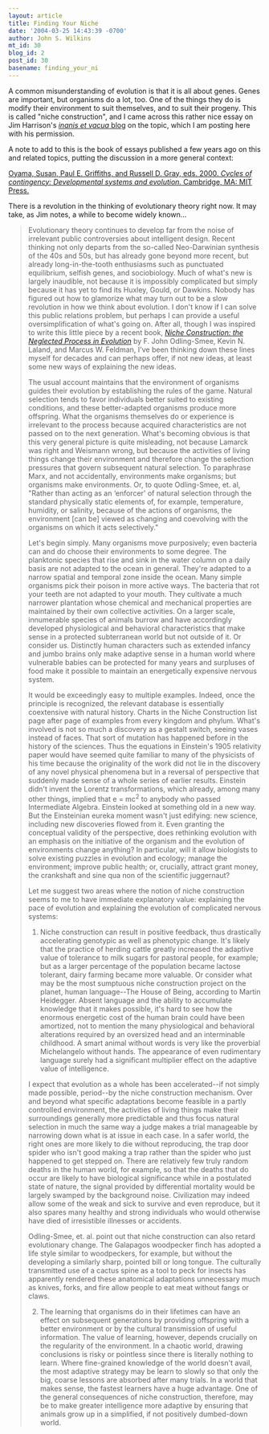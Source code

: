 ```yaml
---
layout: article
title: Finding Your Niche
date: '2004-03-25 14:43:39 -0700'
author: John S. Wilkins
mt_id: 30
blog_id: 2
post_id: 30
basename: finding_your_ni
---
```

A common misunderstanding of evolution is that it is all about genes. Genes are important, but organisms do a lot, too. One of the things they do is modify their environment to suit themselves, and to suit their progeny. This is called "niche construction", and I came across this rather nice essay on Jim Harrison's <A HREF ="http://vacua.blogspot.com/"><i>inanis et vacua</i> blog</a> on the topic, which I am posting here with his permission.

A note to add to this is the book of essays published a few years ago on this and related topics, putting the discussion in a more general context:

<A HREF ="http://www.amazon.com/exec/obidos/tg/detail/-/0262650630/qid=1080254525/sr=1-1/ref=sr_1_1/104-9961497-5454350?v=glance&s=books">Oyama, Susan, Paul E. Griffiths, and Russell D. Gray, eds. 2000. <i>Cycles of contingency: Developmental systems and evolution.</i> Cambridge, MA: MIT Press.</a>

There is a revolution in the thinking of evolutionary theory right now. It may take, as Jim notes, a while to become widely known...

<!--more-->

<blockquote>Evolutionary theory continues to develop far from the noise of irrelevant public controversies about intelligent design. Recent thinking not only departs from the so-called Neo-Darwinian synthesis of the 40s and 50s, but has already gone beyond more recent, but already long-in-the-tooth enthusiasms such as punctuated equilibrium, selfish genes, and sociobiology. Much of what's new is largely inaudible, not because it is impossibly complicated but simply because it has yet to find its Huxley, Gould, or Dawkins. Nobody has figured out how to glamorize what may turn out to be a slow revolution in how we think about evolution. I don't know if I can solve this public relations problem, but perhaps I can provide a useful oversimplification of what's going on. After all, though I was inspired to write this little piece by a recent book, <A HREF ="http://www.amazon.com/exec/obidos/tg/detail/-/0691044376/103-4215849-7027033?v=glance"><i>Niche Construction: the Neglected Process in Evolution</i></a> by F. John Odling-Smee, Kevin N. Laland, and Marcus W. Feldman, I've been thinking down these lines myself for decades and can perhaps offer, if not new ideas, at least some new ways of explaining the new ideas. 

The usual account maintains that the environment of organisms guides their evolution by establishing the rules of the game. Natural selection tends to favor individuals better suited to existing conditions, and these better-adapted organisms produce more offspring. What the organisms themselves do or experience is irrelevant to the process because acquired characteristics are not passed on to the next generation. What's becoming obvious is that this very general picture is quite misleading, not because Lamarck was right and Weismann wrong, but because the activities of living things change their environment and therefore change the selection pressures that govern subsequent natural selection. To paraphrase Marx, and not accidentally, environments make organisms; but organisms make environments. Or, to quote Odling-Smee, et. al, "Rather than acting as an ‘enforcer' of natural selection through the standard physically static elements of, for example, temperature, humidity, or salinity, because of the actions of organisms, the environment [can be] viewed as changing and coevolving with the organisms on which it acts selectively."

Let's begin simply. Many organisms move purposively; even bacteria can and do choose their environments to some degree. The planktonic species that rise and sink in the water column on a daily basis are not adapted to the ocean in general. They're adapted to a narrow spatial and temporal zone inside the ocean. Many simple organisms pick their poison in more active ways. The bacteria that rot your teeth are not adapted to your mouth. They cultivate a much narrower plantation whose chemical and mechanical properties are maintained by their own collective activities. On a larger scale, innumerable species of animals burrow and have accordingly developed physiological and behavioral characteristics that make sense in a protected subterranean world but not outside of it. Or consider us. Distinctly human characters such as extended infancy and jumbo brains only make adaptive sense in a human world where vulnerable babies can be protected for many years and surpluses of food make it possible to maintain an energetically expensive nervous system. 

It would be exceedingly easy to multiple examples. Indeed, once the principle is recognized, the relevant database is essentially coextensive with natural history. Charts in the Niche Construction list page after page of examples from every kingdom and phylum. What's involved is not so much a discovery as a gestalt switch, seeing vases instead of faces. That sort of mutation has happened before in the history of the sciences. Thus the equations in Einstein's 1905 relativity paper would have seemed quite familiar to many of the physicists of his time because the originality of the work did not lie in the discovery of any novel physical phenomena but in a reversal of perspective that suddenly made sense of a whole series of earlier results. Einstein didn't invent the Lorentz transformations, which already, among many other things, implied that e = mc<sup>2</sup> to anybody who passed Intermediate Algebra. Einstein looked at something old in a new way. But the Einsteinian eureka moment wasn't just edifying: new science, including new discoveries flowed from it. Even granting the conceptual validity of the perspective, does rethinking evolution with an emphasis on the initiative of the organism and the evolution of environments change anything? In particular, will it allow biologists to solve existing puzzles in evolution and ecology; manage the environment; improve public health; or, crucially, attract grant money, the crankshaft and sine qua non of the scientific juggernaut? 

Let me suggest two areas where the notion of niche construction seems to me to have immediate explanatory value: explaining the pace of evolution and explaining the evolution of complicated nervous systems:

1. Niche construction can result in positive feedback, thus drastically accelerating genotypic as well as phenotypic change. It's likely that the practice of herding cattle greatly increased the adaptive value of tolerance to milk sugars for pastoral people, for example; but as a larger percentage of the population became lactose tolerant, dairy farming became more valuable. Or consider what may be the most sumptuous niche construction project on the planet, human language--The House of Being, according to Martin Heidegger. Absent language and the ability to accumulate knowledge that it makes possible, it's hard to see how the enormous energetic cost of the human brain could have been amortized, not to mention the many physiological and behavioral alterations required by an oversized head and an interminable childhood. A smart animal without words is very like the proverbial Michelangelo without hands. The appearance of even rudimentary language surely had a significant multiplier effect on the adaptive value of intelligence. 

I expect that evolution as a whole has been accelerated--if not simply made possible, period--by the niche construction mechanism. Over and beyond what specific adaptations become feasible in a partly controlled environment, the activities of living things make their surroundings generally more predictable and thus focus natural selection in much the same way a judge makes a trial manageable by narrowing down what is at issue in each case. In a safer world, the right ones are more likely to die without reproducing, the trap door spider who isn't good making a trap rather than the spider who just happened to get stepped on. There are relatively few truly random deaths in the human world, for example, so that the deaths that do occur are likely to have biological significance while in a postulated state of nature, the signal provided by differential mortality would be largely swamped by the background noise. Civilization may indeed allow some of the weak and sick to survive and even reproduce, but it also spares many healthy and strong individuals who would otherwise have died of irresistible illnesses or accidents. 

Odling-Smee, et. al. point out that niche construction can also retard evolutionary change. The Galapagos woodpecker finch has adopted a life style similar to woodpeckers, for example, but without the developing a similarly sharp, pointed bill or long tongue. The culturally transmitted use of a cactus spine as a tool to peck for insects has apparently rendered these anatomical adaptations unnecessary much as knives, forks, and fire allow people to eat meat without fangs or claws. 

2. The learning that organisms do in their lifetimes can have an effect on subsequent generations by providing offspring with a better environment or by the cultural transmission of useful information. The value of learning, however, depends crucially on the regularity of the environment. In a chaotic world, drawing conclusions is risky or pointless since there is literally nothing to learn. Where fine-grained knowledge of the world doesn't avail, the most adaptive strategy may be learn to slowly so that only the big, coarse lessons are absorbed after many trials. In a world that makes sense, the fastest learners have a huge advantage. One of the general consequences of niche construction, therefore, may be to make greater intelligence more adaptive by ensuring that animals grow up in a simplified, if not positively dumbed-down world. </blockquote>
